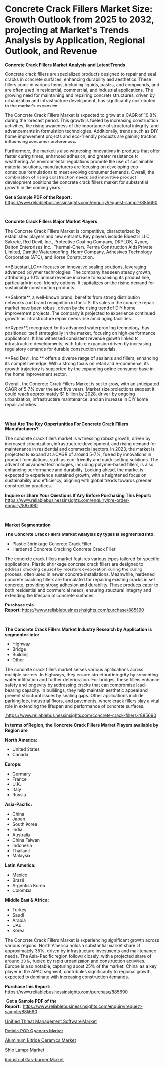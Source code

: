 <p><h1>Concrete Crack Fillers Market Size: Growth Outlook from 2025 to 2032, projecting at Market's Trends Analysis by Application, Regional Outlook, and Revenue</h1></p><p><strong>Concrete Crack Fillers Market Analysis and Latest Trends</strong></p>
<p><p>Concrete crack fillers are specialized products designed to repair and seal cracks in concrete surfaces, enhancing durability and aesthetics. These fillers come in various forms, including liquids, pastes, and compounds, and are often used in residential, commercial, and industrial applications. The growing need for maintaining and repairing concrete structures, driven by urbanization and infrastructure development, has significantly contributed to the market's expansion.</p><p>The Concrete Crack Fillers Market is expected to grow at a CAGR of 10.8% during the forecast period. This growth is fueled by increasing construction activities, the rising awareness of the importance of structural integrity, and advancements in formulation technologies. Additionally, trends such as DIY home improvement projects and eco-friendly products are gaining traction, influencing consumer preferences. </p><p>Furthermore, the market is also witnessing innovations in products that offer faster curing times, enhanced adhesion, and greater resistance to weathering. As environmental regulations promote the use of sustainable material solutions, manufacturers are focusing on developing eco-conscious formulations to meet evolving consumer demands. Overall, the combination of rising construction needs and innovative product development positions the concrete crack fillers market for substantial growth in the coming years.</p></p>
<p><strong>Get a Sample PDF of the Report:&nbsp;</strong> <a href="https://www.reliablebusinessinsights.com/enquiry/request-sample/885690?utm_campaign=2128&utm_medium=2&utm_source=Github&utm_content=ia&utm_term=30012025&utm_id=concrete-crack-fillers">https://www.reliablebusinessinsights.com/enquiry/request-sample/885690</a></p>
<p>&nbsp;</p>
<p><strong>Concrete Crack Fillers Major Market Players</strong></p>
<p><p>The Concrete Crack Fillers Market is competitive, characterized by established players and new entrants. Key players include Bluestar LLC, Sakrete, Red Devil, Inc., Protective Coating Company, DRYLOK, Xypex, Dalton Enterprises Inc., Thermal-Chem, Perma Construction Aids Private Limited, Damtite Waterproofing, Henry Company, Adhesives Technology Corporation (ATC), and Horse Construction.</p><p>**Bluestar LLC** focuses on innovative sealing solutions, leveraging advanced polymer technologies. The company has seen steady growth, attributing a 10% annual revenue increase to expanding its product line, particularly in eco-friendly options. It capitalizes on the rising demand for sustainable construction products.</p><p>**Sakrete**, a well-known brand, benefits from strong distribution networks and brand recognition in the U.S. Its sales in the concrete repair market have been robust, driven by the rising trend of DIY home improvement projects. The company is projected to experience continued growth as infrastructure repair needs rise amid aging facilities.</p><p>**Xypex**, recognized for its advanced waterproofing technology, has positioned itself strategically in the market, focusing on high-performance applications. It has witnessed consistent revenue growth linked to infrastructure developments, with future expansion driven by increasing regulatory demands for durable construction materials.</p><p>**Red Devil, Inc.** offers a diverse range of sealants and fillers, enhancing its competitive edge. With a strong focus on retail and e-commerce, its growth trajectory is supported by the expanding online consumer base in the home improvement sector.</p><p>Overall, the Concrete Crack Fillers Market is set to grow, with an anticipated CAGR of 5-7% over the next five years. Market size projections suggest it could reach approximately $1 billion by 2028, driven by ongoing urbanization, infrastructure maintenance, and an increase in DIY home repair activities.</p></p>
<p>&nbsp;</p>
<p><strong>What Are The Key Opportunities For Concrete Crack Fillers Manufacturers?</strong></p>
<p><p>The concrete crack fillers market is witnessing robust growth, driven by increased urbanization, infrastructure development, and rising demand for maintenance in residential and commercial sectors. In 2023, the market is projected to expand at a CAGR of around 5-7%, fueled by innovations in product formulations, such as eco-friendly and quick-setting solutions. The advent of advanced technologies, including polymer-based fillers, is also enhancing performance and durability. Looking ahead, the market is expected to experience sustained growth, with a heightened focus on sustainability and efficiency, aligning with global trends towards greener construction practices.</p></p>
<p><strong>Inquire or Share Your Questions If Any Before Purchasing This Report:</strong> <a href="https://www.reliablebusinessinsights.com/enquiry/pre-order-enquiry/885690?utm_campaign=2128&utm_medium=2&utm_source=Github&utm_content=ia&utm_term=30012025&utm_id=concrete-crack-fillers">https://www.reliablebusinessinsights.com/enquiry/pre-order-enquiry/885690</a></p>
<p>&nbsp;</p>
<p><strong>Market Segmentation</strong></p>
<p><strong>The Concrete Crack Fillers Market Analysis by types is segmented into:</strong></p>
<p><ul><li>Plastic Shrinkage Concrete Crack Filler</li><li>Hardened Concrete Cracking Concrete Crack Filler</li></ul></p>
<p><p>The concrete crack fillers market features various types tailored for specific applications. Plastic shrinkage concrete crack fillers are designed to address cracking caused by moisture evaporation during the curing process, often used in newer concrete installations. Meanwhile, hardened concrete cracking fillers are formulated for repairing existing cracks in set concrete, providing strong adhesion and durability. These products cater to both residential and commercial needs, ensuring structural integrity and extending the lifespan of concrete surfaces.</p></p>
<p><strong>Purchase this Report:&nbsp;</strong><a href="https://www.reliablebusinessinsights.com/purchase/885690?utm_campaign=2128&utm_medium=2&utm_source=Github&utm_content=ia&utm_term=30012025&utm_id=concrete-crack-fillers">https://www.reliablebusinessinsights.com/purchase/885690</a></p>
<p>&nbsp;</p>
<p><strong>The Concrete Crack Fillers Market Industry Research by Application is segmented into:</strong></p>
<p><ul><li>Highway</li><li>Bridge</li><li>Building</li><li>Other</li></ul></p>
<p><p>The concrete crack fillers market serves various applications across multiple sectors. In highways, they ensure structural integrity by preventing water infiltration and further deterioration. For bridges, these fillers enhance safety and longevity by addressing cracks that can compromise load-bearing capacity. In buildings, they help maintain aesthetic appeal and prevent structural issues by sealing gaps. Other applications include parking lots, industrial floors, and pavements, where crack fillers play a vital role in extending the lifespan and performance of concrete surfaces.</p></p>
<p><a href="https://www.reliablebusinessinsights.com/concrete-crack-fillers-r885690?utm_campaign=2128&utm_medium=2&utm_source=Github&utm_content=ia&utm_term=30012025&utm_id=concrete-crack-fillers">&nbsp;https://www.reliablebusinessinsights.com/concrete-crack-fillers-r885690</a></p>
<p><strong>In terms of Region, the Concrete Crack Fillers Market Players available by Region are:</strong></p>
<p>
    <p> <strong> North America: </strong>
        <ul>
            <li>United States</li>
            <li>Canada</li>
        </ul>
        </p> 
    <p> <strong> Europe: </strong>
        <ul>
            <li>Germany</li>
            <li>France</li>
            <li>U.K.</li>
            <li>Italy</li>
            <li>Russia</li>
        </ul>
        </p> 
    <p> <strong> Asia-Pacific: </strong>
        <ul>
            <li>China</li>
            <li>Japan</li>
            <li>South Korea</li>
            <li>India</li>
            <li>Australia</li>
            <li>China Taiwan</li>
            <li>Indonesia</li>
            <li>Thailand</li>
            <li>Malaysia</li>
        </ul>
        </p> 
    <p> <strong> Latin America: </strong>
        <ul>
            <li>Mexico</li>
            <li>Brazil</li>
            <li>Argentina Korea</li>
            <li>Colombia</li>
        </ul>
        </p> 
    <p> <strong> Middle East & Africa: </strong>
        <ul>
            <li>Turkey</li>
            <li>Saudi</li>
            <li>Arabia</li>
            <li>UAE</li>
            <li>Korea</li>
        </ul>
    </p>
    </p>
<p><p>The Concrete Crack Fillers Market is experiencing significant growth across various regions. North America holds a substantial market share of approximately 35%, driven by infrastructure investments and maintenance needs. The Asia-Pacific region follows closely, with a projected share of around 30%, fueled by rapid urbanization and construction activities. Europe is also notable, capturing about 25% of the market. China, as a key player in the APAC segment, contributes significantly to regional growth, expected to dominate with increasing construction demands.</p></p>
<p><strong>Purchase this Report: </strong><a href="https://www.reliablebusinessinsights.com/purchase/885690?utm_campaign=2128&utm_medium=2&utm_source=Github&utm_content=ia&utm_term=30012025&utm_id=concrete-crack-fillers">https://www.reliablebusinessinsights.com/purchase/885690</a></p>
<p>&nbsp;<strong>Get a Sample PDF of the Report:&nbsp;&nbsp;</strong><a href="https://www.reliablebusinessinsights.com/enquiry/request-sample/885690?utm_campaign=2128&utm_medium=2&utm_source=Github&utm_content=ia&utm_term=30012025&utm_id=concrete-crack-fillers">https://www.reliablebusinessinsights.com/enquiry/request-sample/885690</a></p>
<p><strong></strong></p>
<p><p><a href="https://www.linkedin.com/pulse/trends-unified-threat-management-software-market-2025-nta0e?utm_campaign=2128&utm_medium=2&utm_source=Github&utm_content=ia&utm_term=30012025&utm_id=concrete-crack-fillers">Unified Threat Management Software Market</a></p><p><a href="https://www.linkedin.com/pulse/reticle-pod-openers-market-evaluation-leading-players-jgmve?utm_campaign=2128&utm_medium=2&utm_source=Github&utm_content=ia&utm_term=30012025&utm_id=concrete-crack-fillers">Reticle POD Openers Market</a></p><p><a href="https://www.linkedin.com/pulse/influencing-factors-aluminum-nitride-ceramics-market-dymfe?utm_campaign=2128&utm_medium=2&utm_source=Github&utm_content=ia&utm_term=30012025&utm_id=concrete-crack-fillers">Aluminum Nitride Ceramics Market</a></p><p><a href="https://www.linkedin.com/pulse/ship-lamps-market-report-demographics-target-forecast-6fdke?utm_campaign=2128&utm_medium=2&utm_source=Github&utm_content=ia&utm_term=30012025&utm_id=concrete-crack-fillers">Ship Lamps Market</a></p><p><a href="https://www.linkedin.com/pulse/industrial-gas-burner-market-includes-complete-analysis-fvyie?utm_campaign=2128&utm_medium=2&utm_source=Github&utm_content=ia&utm_term=30012025&utm_id=concrete-crack-fillers">Industrial Gas-burner Market</a></p></p>